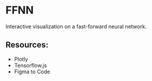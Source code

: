 # FFNN
Interactive visualization on a fast-forward neural network.
## Resources:
- Plotly
- Tensorflow.js
- Figma to Code

